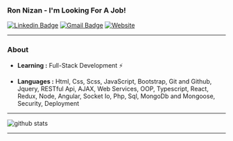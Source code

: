 ### Ron Nizan - I'm Looking For A Job!
[![Linkedin Badge](https://img.shields.io/badge/-Ron_Nizan-blue?style=flat-square&logo=Linkedin&logoColor=white&link=https://www.linkedin.com/in/ron-nizan//)](https://www.linkedin.com/in/ron-nizan/) [![Gmail Badge](https://img.shields.io/badge/-ronnizan01@gmail.com-c14438?style=flat-square&logo=Gmail&logoColor=white&link=mailto:ronnizan01@gmail.com)](mailto:ronnizan01@gmail.com)
<a href="https://www.ronnizan.com/"><img alt="Website" src="https://img.shields.io/badge/Website-www.ronnizan.com-blue?style=flat-square&logo=google-chrome"></a>

---------------------------------------------------------------------------------------------------------------------------------------------------------------------------------
### About

-  **Learning :** Full-Stack Development :zap:

-  **Languages :** Html, Css, Scss, JavaScript, Bootstrap, Git and Github, Jquery, RESTful Api, AJAX, Web Services, OOP, Typescript, React, Redux, Node, Angular, Socket Io, Php, Sql, MongoDb and Mongoose, Security, Deployment
---------------------------------------------------------------------------------------------------------------------------------------------------------------------------------

![github stats](https://github-readme-stats.vercel.app/api?username=ronnizan&show_icons=true)

---------------------------------------------------------------------------------------------------------------------------------------------------------------------------------
